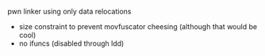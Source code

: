pwn linker using only data relocations
- size constraint to prevent movfuscator cheesing (although that would be cool)
- no ifuncs (disabled through ldd)